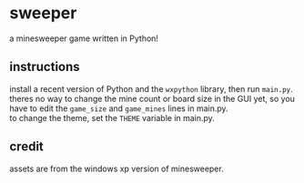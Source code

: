 # sweeper
a minesweeper game written in Python! 

## instructions
install a recent version of Python and the `wxpython` library, then run `main.py`. 
theres no way to change the mine count or board size in the GUI yet, so you have to edit the `game_size` and `game_mines` lines in main.py.  
to change the theme, set the `THEME` variable in main.py.

## credit
assets are from the windows xp version of minesweeper.
